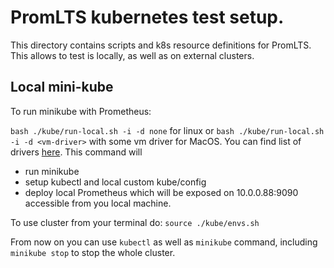 # PromLTS kubernetes test setup.

This directory contains scripts and k8s resource definitions for PromLTS. This allows to test is locally, 
as well as on external clusters.

## Local mini-kube

To run minikube with Prometheus:

`bash ./kube/run-local.sh -i -d none` for linux or `bash ./kube/run-local.sh -i -d <vm-driver>` with some vm driver for MacOS. You can find list 
of drivers [here](https://github.com/kubernetes/minikube/blob/master/docs/drivers.md). This command will 
  - run minikube
  - setup kubectl and local custom kube/config
  - deploy local Prometheus which will be exposed on 10.0.0.88:9090 accessible from you local machine.
  
To use cluster from your terminal do:
`source ./kube/envs.sh`

From now on you can use `kubectl` as well as `minikube` command, including `minikube stop` to stop the whole cluster.
  

 